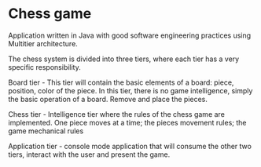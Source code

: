 # Chess game
Application written in Java with good software engineering practices using Multitier architecture.

The chess system is divided into three tiers, where each tier has a very specific responsibility.

Board tier - This tier will contain the basic elements of a board: piece, position, color of the piece. In this tier, there is no game intelligence, simply the basic operation of a board. Remove and place the pieces.

Chess tier - Intelligence tier where the rules of the chess game are implemented. One piece moves at a time; the pieces movement rules; the game mechanical rules

Application tier - console mode application that will consume the other two tiers, interact with the user and present the game.
